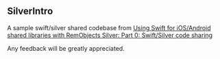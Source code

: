 ## SilverIntro ##
A sample swift/silver shared codebase from [Using Swift for iOS/Android shared libraries with RemObjects Silver: Part 0: Swift/Silver code sharing](https://medium.com/@primary.taras.vozniuk/using-swift-for-ios-android-shared-libraries-with-remobjects-silver-136f80cdacaa#.rcy29g1mr)

Any feedback will be greatly appreciated. 